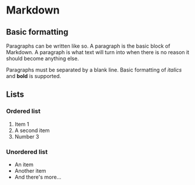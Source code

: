 # Markdown

## Basic formatting

Paragraphs can be written like so. A paragraph is the basic block of Markdown. A paragraph is what text will turn into when there is no reason it should become anything else.

Paragraphs must be separated by a blank line. Basic formatting of *italics* and **bold** is supported.

## Lists

### Ordered list

1. Item 1
2. A second item
3. Number 3

### Unordered list

* An item
* Another item
* And there's more...